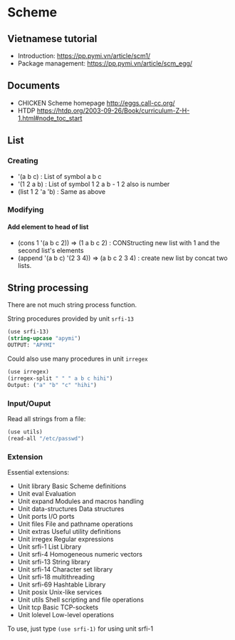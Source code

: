 # Scheme

## Vietnamese tutorial

- Introduction: https://pp.pymi.vn/article/scm1/
- Package management: https://pp.pymi.vn/article/scm_egg/

## Documents

- CHICKEN Scheme homepage http://eggs.call-cc.org/
- HTDP https://htdp.org/2003-09-26/Book/curriculum-Z-H-1.html#node_toc_start

## List

### Creating
- '(a b c) : List of symbol a b c
- '(1 2 a b) : List of symbol 1 2 a b - 1 2 also is number
- (list 1 2 'a 'b) : Same as above

### Modifying
#### Add element to head of list
- (cons 1 '(a b c 2)) => (1 a b c 2) : CONStructing new list with 1 and the second list's elements
- (append '(a b c) '(2 3 4)) => (a b c 2 3 4) : create new list by concat two lists.


## String processing
There are not much string process function.

String procedures provided by unit `srfi-13`

```scheme
(use srfi-13)
(string-upcase "apymi")
OUTPUT: "APYMI"
```

Could also use many procedures in unit `irregex`

```scheme
(use irregex)
(irregex-split " " " a b c hihi")
Output: ("a" "b" "c" "hihi")
```
### Input/Ouput

Read all strings from a file:

```scheme
(use utils)
(read-all "/etc/passwd")
```

### Extension
Essential extensions:

- Unit library Basic Scheme definitions
- Unit eval Evaluation
- Unit expand Modules and macros handling
- Unit data-structures Data structures
- Unit ports I/O ports
- Unit files File and pathname operations
- Unit extras Useful utility definitions
- Unit irregex Regular expressions
- Unit srfi-1 List Library
- Unit srfi-4 Homogeneous numeric vectors
- Unit srfi-13 String library
- Unit srfi-14 Character set library
- Unit srfi-18 multithreading
- Unit srfi-69 Hashtable Library
- Unit posix Unix-like services
- Unit utils Shell scripting and file operations
- Unit tcp Basic TCP-sockets
- Unit lolevel Low-level operations

To use, just type `(use srfi-1)` for using unit srfi-1
